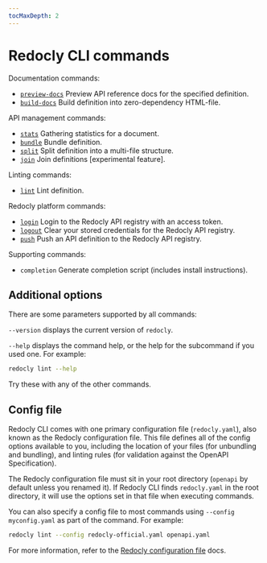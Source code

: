 ```yaml
---
tocMaxDepth: 2
---
```


# Redocly CLI commands

Documentation commands:

* [`preview-docs`](preview-docs.md) Preview API reference docs for the specified definition.
* [`build-docs`](build-docs.md) Build definition into zero-dependency HTML-file.

API management commands:

* [`stats`](stats.md) Gathering statistics for a document.
* [`bundle`](bundle.md) Bundle definition.
* [`split`](split.md) Split definition into a multi-file structure.
* [`join`](join.md) Join definitions [experimental feature].

Linting commands:

* [`lint`](lint.md) Lint definition.

Redocly platform commands:

* [`login`](login.md) Login to the Redocly API registry with an access token.
* [`logout`](logout.md) Clear your stored credentials for the Redocly API registry.
* [`push`](push.md) Push an API definition to the Redocly API registry.

Supporting commands:
* `completion` Generate completion script (includes install instructions).


## Additional options

There are some parameters supported by all commands:

`--version` displays the current version of `redocly`.

`--help` displays the command help, or the help for the subcommand if you used one. For example:

```bash
redocly lint --help
```

Try these with any of the other commands.

## Config file

Redocly CLI comes with one primary configuration file (`redocly.yaml`), also known as the Redocly configuration file.
This file defines all of the config options available to you, including the location of your files (for unbundling and bundling), and linting rules (for validation against the OpenAPI Specification).

The Redocly configuration file must sit in your root directory (`openapi` by default unless you renamed it).
If Redocly CLI finds `redocly.yaml` in the root directory, it will use the options set in that file when executing commands.

You can also specify a config file to most commands using `--config myconfig.yaml` as part of the command. For example:

```bash
redocly lint --config redocly-official.yaml openapi.yaml
```

For more information, refer to the [Redocly configuration file](../configuration/index.mdx) docs.

